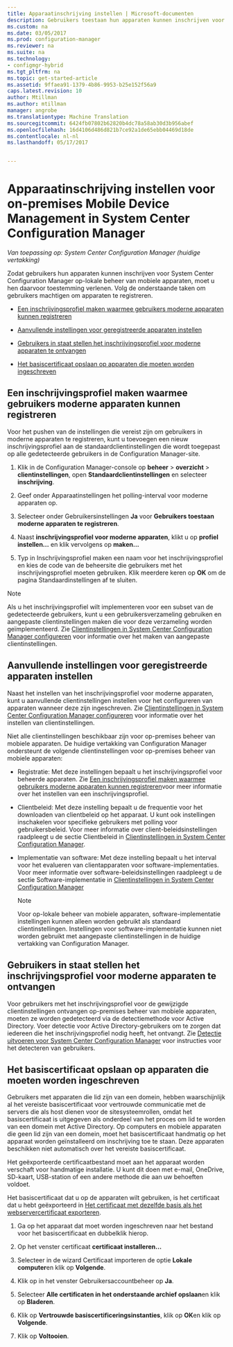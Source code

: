 ```yaml
---
title: Apparaatinschrijving instellen | Microsoft-documenten
description: Gebruikers toestaan hun apparaten kunnen inschrijven voor On-premises mobiele apparaten beheren in System Center Configuration Manager.
ms.custom: na
ms.date: 03/05/2017
ms.prod: configuration-manager
ms.reviewer: na
ms.suite: na
ms.technology:
- configmgr-hybrid
ms.tgt_pltfrm: na
ms.topic: get-started-article
ms.assetid: 9ffaea91-1379-4b86-9953-b25e152f56a9
caps.latest.revision: 10
author: Mtillman
ms.author: mtillman
manager: angrobe
ms.translationtype: Machine Translation
ms.sourcegitcommit: 6424fb07802b62820b4dc78a58ab30d3b956abef
ms.openlocfilehash: 16d4106d486d821b7ce92a1de65ebb04469d18de
ms.contentlocale: nl-nl
ms.lasthandoff: 05/17/2017


---
```

# <a name="set-up-device-enrollment-for-on-premises-mobile-device-management-in-system-center-configuration-manager"></a>Apparaatinschrijving instellen voor on-premises Mobile Device Management in System Center Configuration Manager

*Van toepassing op: System Center Configuration Manager (huidige vertakking)*

Zodat gebruikers hun apparaten kunnen inschrijven voor System Center Configuration Manager op\-lokale beheer van mobiele apparaten, moet u hen daarvoor toestemming verlenen. Volg de onderstaande taken om gebruikers machtigen om apparaten te registreren.

-   [Een inschrijvingsprofiel maken waarmee gebruikers moderne apparaten kunnen registreren](#bkmk_createProf)  

-   [Aanvullende instellingen voor geregistreerde apparaten instellen](#bkmk_addClient)  

-   [Gebruikers in staat stellen het inschrijvingsprofiel voor moderne apparaten te ontvangen](#bkmk_enableUsers)  

-   [Het basiscertificaat opslaan op apparaten die moeten worden ingeschreven](#bkmk_storeCert)  

##  <a name="bkmk_createProf"></a> Een inschrijvingsprofiel maken waarmee gebruikers moderne apparaten kunnen registreren  
 Voor het pushen van de instellingen die vereist zijn om gebruikers in moderne apparaten te registreren, kunt u toevoegen een nieuw inschrijvingsprofiel aan de standaardclientinstellingen die wordt toegepast op alle gedetecteerde gebruikers in de Configuration Manager-site.  

1.  Klik in de Configuration Manager-console op **beheer** > **overzicht** > **clientinstellingen**, open **Standaardclientinstellingen** en selecteer **inschrijving**.  

2.  Geef onder Apparaatinstellingen het polling-interval voor moderne apparaten op.  

3.  Selecteer onder Gebruikersinstellingen **Ja** voor **Gebruikers toestaan moderne apparaten te registreren**.  

4.  Naast **inschrijvingsprofiel voor moderne apparaten**, klikt u op **profiel instellen...**  en klik vervolgens op **maken...**  

5.  Typ in Inschrijvingsprofiel maken een naam voor het inschrijvingsprofiel en kies de code van de beheersite die gebruikers met het inschrijvingsprofiel moeten gebruiken. Klik meerdere keren op **OK** om de pagina Standaardinstellingen af te sluiten.  

> [!NOTE]  
>  Als u het inschrijvingsprofiel wilt implementeren voor een subset van de gedetecteerde gebruikers, kunt u een gebruikersverzameling gebruiken en aangepaste clientinstellingen maken die voor deze verzameling worden geïmplementeerd. Zie [Clientinstellingen in System Center Configuration Manager configureren](../../core/clients/deploy/configure-client-settings.md) voor informatie over het maken van aangepaste clientinstellingen.  

##  <a name="bkmk_addClient"></a> Aanvullende instellingen voor geregistreerde apparaten instellen  
 Naast het instellen van het inschrijvingsprofiel voor moderne apparaten, kunt u aanvullende clientinstellingen instellen voor het configureren van apparaten wanneer deze zijn ingeschreven.  Zie [Clientinstellingen in System Center Configuration Manager configureren](../../core/clients/deploy/configure-client-settings.md) voor informatie over het instellen van clientinstellingen.  

 Niet alle clientinstellingen beschikbaar zijn voor op\-premises beheer van mobiele apparaten. De huidige vertakking van Configuration Manager ondersteunt de volgende clientinstellingen voor op\-premises beheer van mobiele apparaten:  

-   Registratie: Met deze instellingen bepaalt u het inschrijvingsprofiel voor beheerde apparaten. Zie [Een inschrijvingsprofiel maken waarmee gebruikers moderne apparaten kunnen registreren](#bkmk_createProf)voor meer informatie over het instellen van een inschrijvingsprofiel.  

-   Clientbeleid: Met deze instelling bepaalt u de frequentie voor het downloaden van clientbeleid op het apparaat. U kunt ook instellingen inschakelen voor specifieke gebruikers met polling voor gebruikersbeleid. Voor meer informatie over client-beleidsinstellingen raadpleegt u de sectie Clientbeleid in [Clientinstellingen in System Center Configuration Manager](../../core/clients/deploy/about-client-settings.md).  

-   Implementatie van software: Met deze instelling bepaalt u het interval voor het evalueren van clientapparaten voor software-implementaties. Voor meer informatie over software-beleidsinstellingen raadpleegt u de sectie Software-implementatie in [Clientinstellingen in System Center Configuration Manager](../../core/clients/deploy/about-client-settings.md)  

    > [!NOTE]  
    >  Voor op\-lokale beheer van mobiele apparaten, software-implementatie instellingen kunnen alleen worden gebruikt als standaard clientinstellingen. Instellingen voor software-implementatie kunnen niet worden gebruikt met aangepaste clientinstellingen in de huidige vertakking van Configuration Manager.  

##  <a name="bkmk_enableUsers"></a> Gebruikers in staat stellen het inschrijvingsprofiel voor moderne apparaten te ontvangen  
 Voor gebruikers met het inschrijvingsprofiel voor de gewijzigde clientinstellingen ontvangen op\-premises beheer van mobiele apparaten, moeten ze worden gedetecteerd via de detectiemethode voor Active Directory. Voer detectie voor Active Directory-gebruikers om te zorgen dat iedereen die het inschrijvingsprofiel nodig heeft, het ontvangt. Zie [Detectie uitvoeren voor System Center Configuration Manager](../../core/servers/deploy/configure/run-discovery.md) voor instructies voor het detecteren van gebruikers.  

##  <a name="bkmk_storeCert"></a> Het basiscertificaat opslaan op apparaten die moeten worden ingeschreven  
 Gebruikers met apparaten die lid zijn van een domein, hebben waarschijnlijk al het vereiste basiscertificaat voor vertrouwde communicatie met de servers die als host dienen voor de sitesysteemrollen, omdat het basiscertificaat is uitgegeven als onderdeel van het proces om lid te worden van een domein met Active Directory. Op computers en mobiele apparaten die geen lid zijn van een domein, moet het basiscertificaat handmatig op het apparaat worden geïnstalleerd om inschrijving toe te staan. Deze apparaten beschikken niet automatisch over het vereiste basiscertificaat.  

 Het geëxporteerde certificaatbestand moet aan het apparaat worden verschaft voor handmatige installatie. U kunt dit doen met e-mail, OneDrive, SD-kaart, USB-station of een andere methode die aan uw behoeften voldoet.  

 Het basiscertificaat dat u op de apparaten wilt gebruiken, is het certificaat dat u hebt geëxporteerd in [Het certificaat met dezelfde basis als het webservercertificaat exporteren](../../mdm/get-started/set-up-certificates-on-premises-mdm.md#bkmk_exportCert).  

1.  Ga op het apparaat dat moet worden ingeschreven naar het bestand voor het basiscertificaat en dubbelklik hierop.  

2.  Op het venster certificaat **certificaat installeren...**  

3.  Selecteer in de wizard Certificaat importeren de optie **Lokale computer**en klik op **Volgende**.  

4.  Klik op in het venster Gebruikersaccountbeheer op **Ja**.  

5.  Selecteer **Alle certificaten in het onderstaande archief opslaan**en klik op **Bladeren**.  

6.  Klik op **Vertrouwde basiscertificeringsinstanties**, klik op **OK**en klik op **Volgende**.  

7.  Klik op **Voltooien**.  

